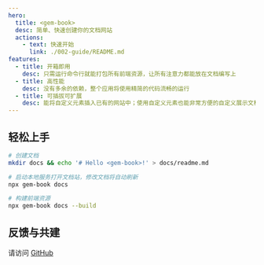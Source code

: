 ```yaml
---
hero:
  title: <gem-book>
  desc: 简单、快速创建你的文档网站
  actions:
    - text: 快速开始
      link: ./002-guide/README.md
features:
  - title: 开箱即用
    desc: 只需运行命令行就能打包所有前端资源，让所有注意力都能放在文档编写上
  - title: 高性能
    desc: 没有多余的依赖，整个应用将使用精简的代码流畅的运行
  - title: 可插拔可扩展
    desc: 能将自定义元素插入已有的网站中；使用自定义元素也能非常方便的自定义展示文档
---
```


## 轻松上手

```bash
# 创建文档
mkdir docs && echo '# Hello <gem-book>!' > docs/readme.md

# 启动本地服务打开文档站，修改文档将自动刷新
npx gem-book docs

# 构建前端资源
npx gem-book docs --build
```

## 反馈与共建

请访问 [GitHub](https://github.com/mantou132/gem)
